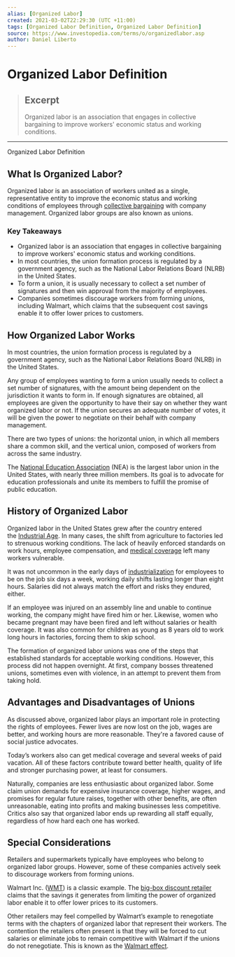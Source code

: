 ```yaml
---
alias: [Organized Labor]
created: 2021-03-02T22:29:30 (UTC +11:00)
tags: [Organized Labor Definition, Organized Labor Definition]
source: https://www.investopedia.com/terms/o/organizedlabor.asp
author: Daniel Liberto
---
```


# Organized Labor Definition

> ## Excerpt
> Organized labor is an association that engages in collective bargaining to improve workers' economic status and working conditions.

---

Organized Labor Definition
## What Is Organized Labor?

Organized labor is an association of workers united as a single, representative entity to improve the economic status and working conditions of employees through [collective bargaining](https://www.investopedia.com/terms/c/collective-bargaining.asp) with company management. Organized labor groups are also known as unions.

### Key Takeaways

-   Organized labor is an association that engages in collective bargaining to improve workers' economic status and working conditions.
-   In most countries, the union formation process is regulated by a government agency, such as the National Labor Relations Board (NLRB) in the United States.
-   To form a union, it is usually necessary to collect a set number of signatures and then win approval from the majority of employees.
-   Companies sometimes discourage workers from forming unions, including Walmart, which claims that the subsequent cost savings enable it to offer lower prices to customers.

## How Organized Labor Works

In most countries, the union formation process is regulated by a government agency, such as the National Labor Relations Board (NLRB) in the United States.

Any group of employees wanting to form a union usually needs to collect a set number of signatures, with the amount being dependent on the jurisdiction it wants to form in. If enough signatures are obtained, all employees are given the opportunity to have their say on whether they want organized labor or not. If the union secures an adequate number of votes, it will be given the power to negotiate on their behalf with company management.

There are two types of unions: the horizontal union, in which all members share a common skill, and the vertical union, composed of workers from across the same industry.

The [National Education Association](http://www.nea.org/) (NEA) is the largest labor union in the United States, with nearly three million members. Its goal is to advocate for education professionals and unite its members to fulfill the promise of public education.

## History of Organized Labor

Organized labor in the United States grew after the country entered the [Industrial Age](https://www.investopedia.com/terms/i/industrial-revolution.asp). In many cases, the shift from agriculture to factories led to strenuous working conditions. The lack of heavily enforced standards on work hours, employee compensation, and [medical coverage](https://www.investopedia.com/terms/h/healthinsurance.asp) left many workers vulnerable.

It was not uncommon in the early days of [industrialization](https://www.investopedia.com/terms/i/industrialization.asp) for employees to be on the job six days a week, working daily shifts lasting longer than eight hours. Salaries did not always match the effort and risks they endured, either.

If an employee was injured on an assembly line and unable to continue working, the company might have fired him or her. Likewise, women who became pregnant may have been fired and left without salaries or health coverage. It was also common for children as young as 8 years old to work long hours in factories, forcing them to skip school.

The formation of organized labor unions was one of the steps that established standards for acceptable working conditions. However, this process did not happen overnight. At first, company bosses threatened unions, sometimes even with violence, in an attempt to prevent them from taking hold.

## Advantages and Disadvantages of Unions

As discussed above, organized labor plays an important role in protecting the rights of employees. Fewer lives are now lost on the job, wages are better, and working hours are more reasonable. They're a favored cause of social justice advocates.

Today’s workers also can get medical coverage and several weeks of paid vacation. All of these factors contribute toward better health, quality of life and stronger purchasing power, at least for consumers.

Naturally, companies are less enthusiastic about organized labor. Some claim union demands for expensive insurance coverage, higher wages, and promises for regular future raises, together with other benefits, are often unreasonable, eating into profits and making businesses less competitive. Critics also say that organized labor ends up rewarding all staff equally, regardless of how hard each one has worked.

## Special Considerations

Retailers and supermarkets typically have employees who belong to organized labor groups. However, some of these companies actively seek to discourage workers from forming unions.

Walmart Inc. ([WMT](https://www.investopedia.com/markets/quote?tvwidgetsymbol=wmt)) is a classic example. The [big-box discount retailer](https://www.investopedia.com/terms/b/big_box_retailer.asp) claims that the savings it generates from limiting the power of organized labor enable it to offer lower prices to its customers.

Other retailers may feel compelled by Walmart’s example to renegotiate terms with the chapters of organized labor that represent their workers. The contention the retailers often present is that they will be forced to cut salaries or eliminate jobs to remain competitive with Walmart if the unions do not renegotiate. This is known as the [Walmart effect](https://www.investopedia.com/terms/w/walmart-effect.asp).

